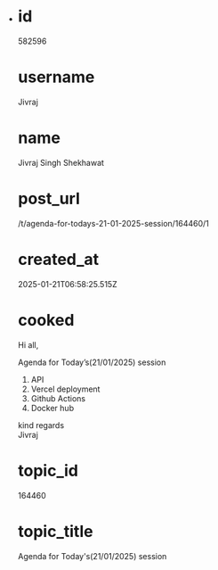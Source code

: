 - # id
  
  582596
  
  # username
  
  Jivraj
  
  # name
  
  Jivraj Singh Shekhawat
  
  # post_url
  
  /t/agenda-for-todays-21-01-2025-session/164460/1
  
  # created_at
  
  2025-01-21T06:58:25.515Z
  
  # cooked
  
  <p>Hi all,</p>
  <p>Agenda for Today’s(21/01/2025) session</p>
  <ol>
  <li>API</li>
  <li>Vercel deployment</li>
  <li>Github Actions</li>
  <li>Docker hub</li>
  </ol>
  <p>kind regards<br>
  Jivraj</p>
  
  # topic_id
  
  164460
  
  # topic_title
  
  Agenda for Today's(21/01/2025) session
